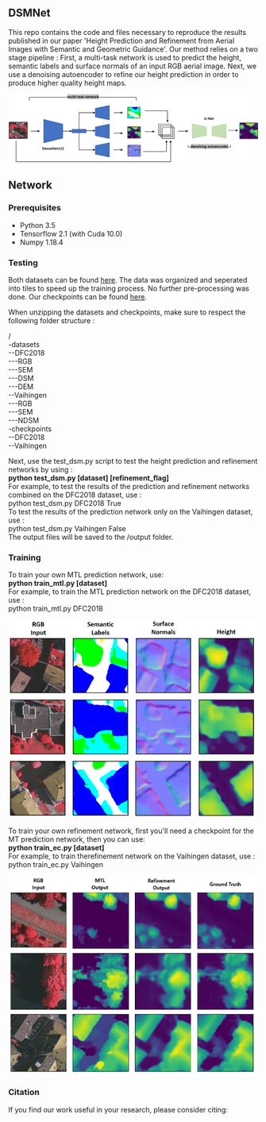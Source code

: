 ## DSMNet
This repo contains the code and files necessary to reproduce the results published in our paper 'Height Prediction and Refinement from Aerial Images with Semantic and Geometric Guidance'. Our method relies on a two stage pipeline : First, a multi-task network is used to predict the height, semantic labels and surface normals of an input RGB aerial image. Next, we use a denoising autoencoder to refine our height prediction in order to produce higher quality height maps.

![](/images/fullnet.png)

## Network
### Prerequisites

* Python 3.5
* Tensorflow 2.1 (with Cuda 10.0)
* Numpy 1.18.4

### Testing
Both datasets can be found [here](https://drive.google.com/file/d/1llKA6z5L6CBQA5Fyr92d0Alj9TjhpYWb/view?usp=sharing). The data was organized and seperated into tiles to speed up the training process. No further pre-processing was done. Our checkpoints can be found [here](https://drive.google.com/file/d/1DkMmK1zvypZjqZ9GsIWqtdAO0ocEnTOQ/view?usp=sharing).  

When unzipping the datasets and checkpoints, make sure to respect the following folder structure :  
  
/   
-datasets  
--DFC2018  
---RGB  
---SEM  
---DSM  
---DEM  
--Vaihingen  
---RGB  
---SEM  
---NDSM  
-checkpoints  
--DFC2018  
--Vaihingen  

Next, use the test_dsm.py script to test the height prediction and refinement networks by using :  
**python test_dsm.py [dataset] [refinement_flag]**  
For example, to test the results of the prediction and refinement networks combined on the DFC2018 dataset, use :  
python test_dsm.py DFC2018 True  
To test the results of the prediction network only on the Vaihingen dataset, use :  
python test_dsm.py Vaihingen False  
The output files will be saved to the /output folder.  

### Training
To train your own MTL prediction network, use:  
**python train_mtl.py [dataset]**  
For example, to train the MTL prediction network on the DFC2018 dataset, use :    
python train_mtl.py DFC2018   

<img src="/images/mtl_output.png" width="500" height="400"/>  

To train your own refinement network, first you'll need a checkpoint for the MT prediction network, then you can use:  
**python train_ec.py [dataset]**    
For example, to train therefinement network on the Vaihingen dataset, use :    
python train_ec.py Vaihingen   

<img src="/images/refinement_output.png" width="500" height="400"/>

### Citation
If you find our work useful in your research, please consider citing:



